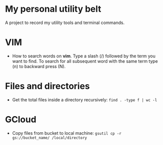 # My personal utility belt

A project to record my utility tools and terminal commands.


# VIM

- How to search words on **vim**. Type a slash (/) followed by the term you want to find. To search for all subsequent word with the same term type (n) to backward press (N).  
  

# Files and directories

- Get the total files inside a directory recursively: ```find . -type f | wc -l```

# GCloud

- Copy files from bucket to local machine: ```gsutil cp -r gs://bucket_name/ /local/directory```
